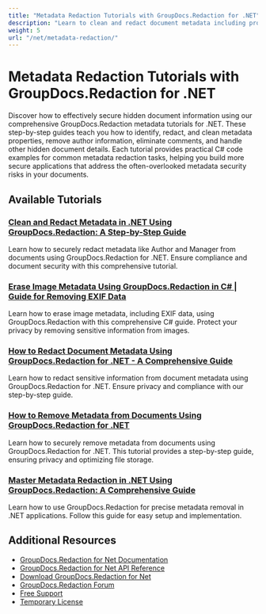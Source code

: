 ```yaml
---
title: "Metadata Redaction Tutorials with GroupDocs.Redaction for .NET"
description: "Learn to clean and redact document metadata including properties, comments, and hidden information with these GroupDocs.Redaction .NET tutorials."
weight: 5
url: "/net/metadata-redaction/"
---
```


# Metadata Redaction Tutorials with GroupDocs.Redaction for .NET

Discover how to effectively secure hidden document information using our comprehensive GroupDocs.Redaction metadata tutorials for .NET. These step-by-step guides teach you how to identify, redact, and clean metadata properties, remove author information, eliminate comments, and handle other hidden document details. Each tutorial provides practical C# code examples for common metadata redaction tasks, helping you build more secure applications that address the often-overlooked metadata security risks in your documents.

## Available Tutorials

### [Clean and Redact Metadata in .NET Using GroupDocs.Redaction&#58; A Step-by-Step Guide](./clean-metadata-net-groupdocs-redaction/)
Learn how to securely redact metadata like Author and Manager from documents using GroupDocs.Redaction for .NET. Ensure compliance and document security with this comprehensive tutorial.

### [Erase Image Metadata Using GroupDocs.Redaction in C# | Guide for Removing EXIF Data](./erase-image-metadata-groupdocs-redaction-csharp/)
Learn how to erase image metadata, including EXIF data, using GroupDocs.Redaction with this comprehensive C# guide. Protect your privacy by removing sensitive information from images.

### [How to Redact Document Metadata Using GroupDocs.Redaction for .NET - A Comprehensive Guide](./redact-metadata-groupdocs-redaction-net/)
Learn how to redact sensitive information from document metadata using GroupDocs.Redaction for .NET. Ensure privacy and compliance with our step-by-step guide.

### [How to Remove Metadata from Documents Using GroupDocs.Redaction for .NET](./clean-metadata-groupdocs-redaction-net/)
Learn how to securely remove metadata from documents using GroupDocs.Redaction for .NET. This tutorial provides a step-by-step guide, ensuring privacy and optimizing file storage.

### [Master Metadata Redaction in .NET Using GroupDocs.Redaction&#58; A Comprehensive Guide](./groupdocs-redaction-metadata-removal-dotnet/)
Learn how to use GroupDocs.Redaction for precise metadata removal in .NET applications. Follow this guide for easy setup and implementation.

## Additional Resources

- [GroupDocs.Redaction for Net Documentation](https://docs.groupdocs.com/redaction/net/)
- [GroupDocs.Redaction for Net API Reference](https://reference.groupdocs.com/redaction/net/)
- [Download GroupDocs.Redaction for Net](https://releases.groupdocs.com/redaction/net/)
- [GroupDocs.Redaction Forum](https://forum.groupdocs.com/c/redaction/33)
- [Free Support](https://forum.groupdocs.com/)
- [Temporary License](https://purchase.groupdocs.com/temporary-license/)
